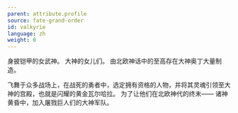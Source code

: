```yaml
---
parent: attribute.profile
source: fate-grand-order
id: valkyrie
language: zh
weight: 0
---
```


身披铠甲的女武神。
大神的女儿们。
由北欧神话中的至高存在大神奥丁大量制造。

飞舞于众多战场上，在战死的勇者中，选定拥有资格的人物，并将其灵魂引领至大神的宫殿，也就是闪耀的黄金瓦尔哈拉。
为了让他们在北欧神代的终末——
诸神黄昏中，加入屠戮巨人们的大神军队。
